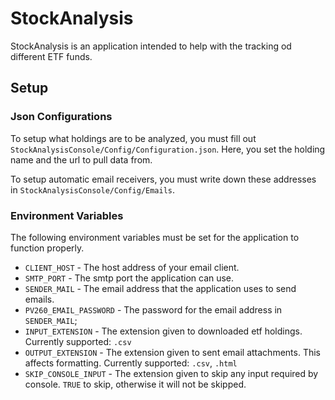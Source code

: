 # StockAnalysis
StockAnalysis is an application intended to help with the tracking od different ETF funds.

## Setup

### Json Configurations

To setup what holdings are to be analyzed, you must fill out ``StockAnalysisConsole/Config/Configuration.json``. Here, you set the holding name and the url to pull data from.

To setup automatic email receivers, you must write down these addresses in ``StockAnalysisConsole/Config/Emails``.

### Environment Variables
The following environment variables must be set for the application to function properly.

- ``CLIENT_HOST`` - The host address of your email client.
- ``SMTP_PORT`` - The smtp port the application can use.
- ``SENDER_MAIL`` - The email address that the application uses to send emails.
- ``PV260_EMAIL_PASSWORD`` - The password for the email address in ``SENDER_MAIL``; 
- ``INPUT_EXTENSION`` - The extension given to downloaded etf holdings. Currently supported: ```.csv```
- ``OUTPUT_EXTENSION`` - The extension given to sent email attachments. This affects formatting. Currently supported: ```.csv```, ```.html```
- ``SKIP_CONSOLE_INPUT`` - The extension given to skip any input required by console. ``TRUE`` to skip, otherwise it will not be skipped.